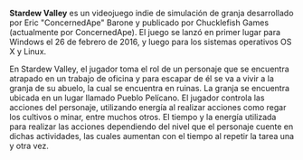 **Stardew Valley** es un videojuego indie de simulación de granja desarrollado por Eric "ConcernedApe" Barone y publicado por Chucklefish Games (actualmente por ConcernedApe). El juego se lanzó en primer lugar para Windows el 26 de febrero de 2016, y luego para los sistemas operativos OS X y Linux.

En Stardew Valley, el jugador toma el rol de un personaje que se encuentra atrapado en un trabajo de oficina y para escapar de él se va a vivir a la granja de su abuelo, la cual se encuentra en ruinas. La granja se encuentra ubicada en un lugar llamado Pueblo Pelícano. El jugador controla las acciones del personaje, utilizando energía al realizar acciones como regar los cultivos o minar, entre muchos otros. El tiempo y la energía utilizada para realizar las acciones dependiendo del nivel que el personaje cuente en dichas actividades, las cuales aumentan con el tiempo al repetir la tarea una y otra vez.
